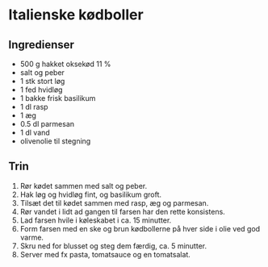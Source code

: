 # Italienske kødboller

## Ingredienser
- 500 g hakket oksekød 11 %
- salt og peber
- 1 stk stort løg
- 1 fed hvidløg
- 1 bakke frisk basilikum
- 1 dl rasp
- 1 æg
- 0.5 dl parmesan
- 1 dl vand
- olivenolie til stegning

## Trin
1. Rør kødet sammen med salt og peber.
2. Hak løg og hvidløg fint, og basilikum groft.
3. Tilsæt det til kødet sammen med rasp, æg og parmesan.
4. Rør vandet i lidt ad gangen til farsen har den rette konsistens.
5. Lad farsen hvile i køleskabet i ca. 15 minutter.
6. Form farsen med en ske og brun kødbollerne på hver side i olie ved god varme.
7. Skru ned for blusset og steg dem færdig, ca. 5 minutter.
8. Server med fx pasta, tomatsauce og en tomatsalat.